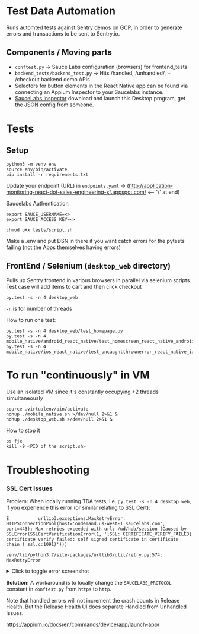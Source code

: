 # Test Data Automation
Runs automted tests against Sentry demos on GCP, in order to generate errors and transactions to be sent to Sentry.io.

## Components / Moving parts
- `conftest.py` -> Sauce Labs configuration (browsers) for frontend_tests
- `backend_tests/backend_test.py` -> Hits /handled, /unhandled/, + /checkout backend demo APIs
- Selectors for button elements in the React Native app can be found via connecting an Appium Inspector to your Saucelabs instance.
- [SauceLabs Inspector](https://github.com/appium/appium-inspector) download and launch this Desktop program, get the JSON config from someone.

# Tests

## Setup
```
python3 -m venv env
source env/bin/activate
pip install -r requirements.txt
```

Update your endpoint (URL) in `endpoints.yaml` -> (http://application-monitoring-react-dot-sales-engineering-sf.appspot.com/ <-- '/' at end)

Saucelabs Authentication
```
export SAUCE_USERNAME=<>
export SAUCE_ACCESS_KEY=<>
```

```
chmod u+x tests/script.sh
```

Make a .env and put DSN in there if you want catch errors for the pytests failing (not the Apps themselves having errors)

## FrontEnd / Selenium (`desktop_web` directory)
Pulls up Sentry frontend in various browsers in parallel via selenium scripts.
Test case will add items to cart and then click checkout

```
py.test -s -n 4 desktop_web
```

`-n` is for number of threads

How to run one test:
```
py.test -s -n 4 desktop_web/test_homepage.py
py.test -s -n 4 mobile_native/android_react_native/test_homescreen_react_native_android.py
py.test -s -n 4 mobile_native/ios_react_native/test_uncaughtthrownerror_react_native_ios.py
```

# To run "continuously" in VM
Use an isolated VM since it's constantly occupying +2 threads simultaneously
```
source .virtualenv/bin/activate
nohup ./mobile_native.sh >/dev/null 2>&1 &
nohup ./desktop_web.sh >/dev/null 2>&1 &
```

How to stop it
```
ps fjx
kill -9 <PID of the script.sh>
```
# Troubleshooting

### SSL Cert Issues

Problem: When locally running TDA tests, i.e. `py.test -s -n 4 desktop_web`, if you experience this error (or similar relating to SSL Cert):

```
E           urllib3.exceptions.MaxRetryError: HTTPSConnectionPool(host='ondemand.us-west-1.saucelabs.com', port=443): Max retries exceeded with url: /wd/hub/session (Caused by SSLError(SSLCertVerificationError(1, '[SSL: CERTIFICATE_VERIFY_FAILED] certificate verify failed: self signed certificate in certificate chain (_ssl.c:1091)')))

venv/lib/python3.7/site-packages/urllib3/util/retry.py:574: MaxRetryError
```

<details>
<summary>Click to toggle error screenshot</summary>

![Screen Shot 2021-11-29 at 2 57 11 PM](https://user-images.githubusercontent.com/12092849/145083651-5479f05c-107f-4d46-a981-1c728679172f.png)

</details>

**Solution:** A workaround is to locally change the `SAUCELABS_PROTOCOL` constant in `conftest.py` from `https` to `http`.

Note that handled errors will not increment the crash counts in Release Health. But the Release Health UI does separate Handled from Unhandled Issues.

https://appium.io/docs/en/commands/device/app/launch-app/
